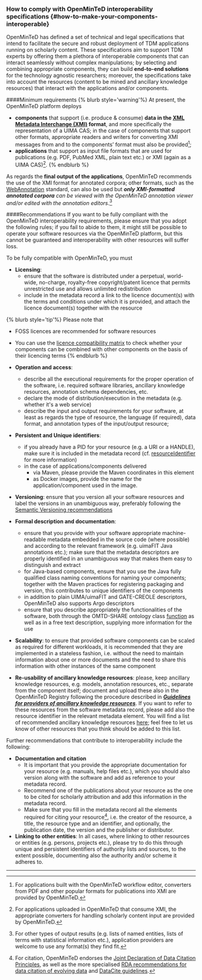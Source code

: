 ### How to comply with OpenMinTeD interoperability specifications {#how-to-make-your-components-interoperable}

OpenMinTeD has defined a set of technical and legal specifications that intend to facilitate the secure and robust deployment of TDM applications running on scholarly content.
These specifications aim to support TDM experts by offering them a plethora of interoperable components that can interact seamlessly without complex manipulations; by selecting and combining appropriate components, they can build **end-to-end solutions** for the technology agnostic researchers; moreover, the specifications take into account the resources (content to be mined and ancillary knowledge resources) that interact with the applications and/or components. 

####Minimum requirements
{% blurb style='warning'%}
At present, the OpenMinTeD platform deploys

* **components** that support \(i.e. produce & consume\) **data in the [XML Metadata Interchange \(XMI\)](http://www.omg.org/spec/XMI/) format**, and more specifically the representation of a UIMA CAS; in the case of components that support other formats, appropriate readers and writers for converting XMI messages from and to the components’ format must also be provided[^1];
* **applications** that support as input file formats that are used for publications (e.g. PDF, PubMed XML, plain text etc.) or XMI (again as a UIMA CAS)[^2].
{% endblurb %}

As regards the **final output of the applications**, OpenMinTeD recommends the use of the XMI format for annotated corpora; other formats, such as the [WebAnnotation](https://www.w3.org/annotation/) standard, can also be used but _**only XMI-formatted annotated corpora** can be viewed with the OpenMinTeD annotation viewer and/or edited with the annotation editors_.[^3]

####Recommendations
If you want to be fully compliant with the OpenMinTeD interoperability requirements, please ensure that you adopt the following rules; if you fail to abide to them, it might still be possible to operate your software resources via the OpenMinTeD platform, but this cannot be guaranteed and interoperability with other resources will suffer loss.

To be fully compatible with OpenMinTeD, you must

* **Licensing**:
  * ensure that the software is distributed under a perpetual, world-wide, no-charge, royalty-free copyright/patent licence that permits unrestricted use and allows unlimited redistribution
  * include in the metadata record a link to the licence document\(s\) with the terms and conditions under which it is provided, and attach the licence document\(s\) together with 
the resource

{% blurb style='tip'%}
Please note that 
* FOSS licences are recommended for software resources
* You can use the [licence compatibility matrix](https://openminted.github.io/releases/license-matrix/) to check whether your components can be combined with other components on the basis of their licencing terms
{% endblurb %}
  
* **Operation and access**:
  * describe all the executional requirements for the proper operation of the software, i.e. required software libraries, ancillary knowledge resources, annotation schema dependencies, etc.
  * declare the mode of distribution/execution in the metadata (e.g. whether it's a web service)
  * describe the input and output requirements for your software, at least as regards the type of resource, the language \(if required\), data format, and annotation types of the input/output resource; 
* **Persistent and Unique identifiers**:
  * if you already have a PID for your resource \(e.g. a URI or a HANDLE\), make sure it is included in the metadata record \(cf. [resourceIdentifier](/components_resourceIdentifier.html) for more information\)
  * in the case of applications/components delivered 
    * via Maven, please provide the Maven coordinates in this element
    * as Docker images, provide the name for the application/component used in the image.
* **Versioning**: ensure that you version all your software resources and label the versions in an unambiguous way, preferably following the [Semantic Versioning recommendations](http://semver.org)
* **Formal description and documentation**:
  * ensure that you provide with your software appropriate machine-readable metadata embedded in the source code \(where possible\) and according to the relevant framework \(e.g. uimaFIT Java annotations etc.\); make sure that the metadata descriptors are properly identified in an unambiguous way that makes them easy to distinguish and extract
  * for Java-based components, ensure that you use the Java fully qualified class naming conventions for naming your components; together with the Maven practices for registering packaging and version, this contributes to unique identifiers of the components
  * in addition to plain UIMA/uimaFIT and GATE-CREOLE descriptors, OpenMinTeD also supports Argo descriptors
  * ensure that you describe appropriately the functionalities of the software, both through the OMTD-SHARE ontology class [function](/components_function.md) as well as in a free text description, supplying more information for the use
* **Scalability**: to ensure that provided software components can be scaled as required for different workloads, it is recommended that they are implemented in a stateless fashion, i.e. without the need to maintain information about one or more documents and the need to share this information with other instances of the same component
* **Re-usability of ancillary knowledge resources**: please, keep ancillary knowledge resources, e.g. models, annotation resources, etc., separate from the component itself; document and upload these also in the OpenMinTeD Registry following the procedure described in [_**Guidelines for providers of ancillary knowledge resources**_](/guidelines_for_providers_of_ancillary_resources/README.md). If you want to refer to these resources from the software metadata record, please add also the resource identifier in the relevant metadata element. You will find a list of recommended ancillary knowledge resources [here](/guidelines_for_providers_of_sw_resources/recommended-knowledge-resources.md); feel free to let us know of other resources that you think should be added to this list.

Further recommendations that contribute to interoperability include the following:

* **Documentation and citation**
  * It is important that you provide the appropriate documentation for your resource \(e.g. manuals, help files etc.\), which you should also version along with the software and add as reference to your metadata record. 
  * Recommend one of the publications about your resource as the one to be cited for scholarly attribution and add this information in the metadata record.
  * Make sure that you fill in the metadata record all the elements required for citing your resource[^4], i.e. the creator of the resource, a title, the resource type and an identifier, and optionally, the publication date, the version and the publisher or distributor.
* **Linking to other entities**: In all cases, where linking to other resources or entities \(e.g. persons, projects etc.\), please try to do this through unique and persistent identifiers of authority lists and sources, to the extent possible, documenting also the authority and/or scheme it adheres to.

---
[^1]: For applications built with the OpenMinTeD workflow editor, converters from PDF and other popular formats for publications into XMI are provided by OpenMinTeD. 
[^2]: For applications uploaded in OpenMinTeD that consume XMI, the appropriate converters for handling scholarly content input are provided by OpenMinTeD.
[^3]: For other types of output results (e.g. lists of named entities, lists of terms with statistical information etc.), application providers are welcome to use any format(s) they find fit.
[^4]: For citation, OpenMinTeD endorses the [Joint Declaration of Data Citation Principles](https://www.force11.org/group/joint-declaration-data-citation-principles-final), as well as the more specialised [RDA recommendations for data citation of evolving data](https://www.rd-alliance.org/system/files/RDA-DC-Recommendations_151020.pdf) and [DataCite guidelines](https://www.datacite.org/cite-your-data.html). 


